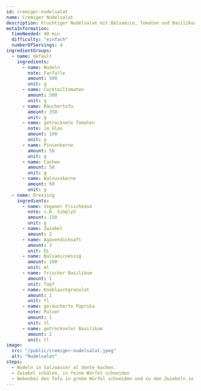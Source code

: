 ```yaml
---
id: cremiger-nudelsalat
name: Cremiger Nudelsalat
description: Fruchtiger Nudelsalat mit Balsamico, Tomaten und Basilikum
metaInformation:
  timeNeeded: 40 min
  difficulty: "einfach"
  numberOfServings: 4
ingredientGroups:
  - name: default
    ingredients:
      - name: Nudeln
        note: Farfalle
        amount: 500
        unit: g
      - name: Cocktailtomaten
        amount: 500
        unit: g
      - name: Räuchertofu
        amount: 350
        unit: g
      - name: getrocknete Tomaten
        note: im Glas
        amount: 100
        unit: g
      - name: Pinienkerne
        amount: 50
        unit: g
      - name: Cashew
        amount: 50
        unit: g
      - name: Walnusskerne
        amount: 50
        unit: g
  - name: Dressing
    ingredients:
      - name: Veganer Frischkäse
        note: z.B. SimplyV
        amount: 150
        unit: g
      - name: Zwiebel
        amount: 2
      - name: Agavendicksaft
        amount: 3
        unit: EL
      - name: Balsamicoessig
        amount: 100
        unit: ml
      - name: frischer Basilikum
        amount: 1
        unit: Topf
      - name: Knoblauchgranulat
        amount: 1
        unit: tl
      - name: geräucherte Paprika
        note: Pulver
        amount: 1
        unit: tl
      - name: getrockneter Basilikum
        amount: 2
        unit: tl
image:
  src: "/public/cremiger-nudelsalat.jpeg"
  alt: "Nudelsalat"
steps:
  - Nudeln in Salzwasser al dente kochen.
  - Zwiebel schälen, in feine Würfel schneiden
  - Nebenbei den Tofu in grobe Würfel schneiden und zu den Zwiebeln in den Topf geben.
---
```

